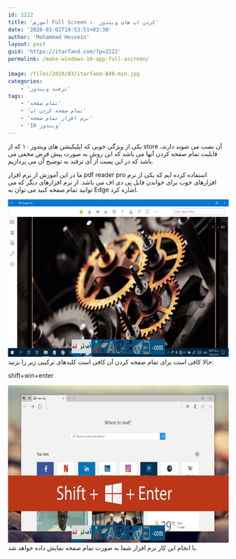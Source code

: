 ```yaml
---
id: 2222
title: 'آموزش Full Screen کردن اپ های ویندوز ۱۰'
date: '2020-03-02T19:53:51+03:30'
author: 'Mohammad Hossein'
layout: post
guid: 'https://itarfand.com/?p=2222'
permalink: /make-windows-10-app-full-ascreen/

image: /files/2020/03/itarfand-849-min.jpg
categories:
    - 'ترفند ویندوز'
tags:
    - 'تمام صفحه'
    - 'تمام صفحه کردن اپ'
    - 'نرم افزار تمام صفحه'
    - 'ویندوز 10'
---
```


یکی از ویژگی خوبی که اپلیکیشن های ویندوز ۱۰ که از store آن نصب می شوند دارند، قابلیت تمام صفحه کردن آنها می باشد که این روش به صورت پیش فرض مخفی می باشد که در این پست از آی ترفند به توضیح آن می پردازیم.

ما در این آموزش از نرم افزار pdf reader pro استفاده کرده ایم که یکی از نرم افزارهای خوب برای خواندن فایل پی دی اف می باشد. از نرم افزارهای دیگر که می توانید تمام صفحه کنید می توان به Edge اشاره کرد.

![mhkarami97](/files/2020/03/itarfand-846-min.jpg)
حالا کافی است برای تمام صفحه کردن آن کافی است کلیدهای ترکیبی زیر را بزنید:

shift+win+enter

![mhkarami97](/files/2020/03/itarfand-847-min.jpg)
با انجام این کار نرم افزار شما به صورت تمام صفحه نمایش داده خواهد شد.